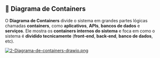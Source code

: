 ## 📌 Diagrama de Containers

O **Diagrama de Containers** divide o sistema em grandes partes lógicas chamadas **containers**, como **aplicativos**, **APIs**, **bancos de dados** e **serviços**. Ele mostra os **containers internos do sistema** e foca em como o sistema é **dividido tecnicamente** (**front-end**, **back-end**, **banco de dados**, etc).

[![2-Diagrama-de-containers-drawio.png](https://i.postimg.cc/YS3FQMrd/2-Diagrama-de-containers-drawio.png)](https://postimg.cc/94Dzh3q9)
